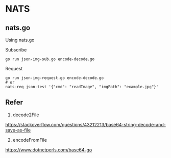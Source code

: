 # NATS


## nats.go

Using nats.go

Subscribe

```
go run json-img-sub.go encode-decode.go
```

Request 

```
go run json-img-request.go encode-decode.go
# or 
nats-req json-test '{"cmd": "readImage", "imgPath": "example.jpg"}'
```



## Refer

1. decode2File

https://stackoverflow.com/questions/43212213/base64-string-decode-and-save-as-file

2. encodeFromFile

https://www.dotnetperls.com/base64-go